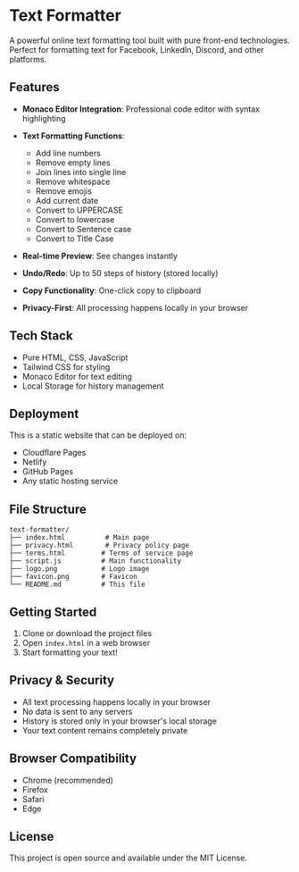# Text Formatter

A powerful online text formatting tool built with pure front-end technologies. Perfect for formatting text for Facebook, LinkedIn, Discord, and other platforms.

## Features

- **Monaco Editor Integration**: Professional code editor with syntax highlighting
- **Text Formatting Functions**:
  - Add line numbers
  - Remove empty lines
  - Join lines into single line
  - Remove whitespace
  - Remove emojis
  - Add current date
  - Convert to UPPERCASE
  - Convert to lowercase
  - Convert to Sentence case
  - Convert to Title Case

- **Real-time Preview**: See changes instantly
- **Undo/Redo**: Up to 50 steps of history (stored locally)
- **Copy Functionality**: One-click copy to clipboard
- **Privacy-First**: All processing happens locally in your browser

## Tech Stack

- Pure HTML, CSS, JavaScript
- Tailwind CSS for styling
- Monaco Editor for text editing
- Local Storage for history management

## Deployment

This is a static website that can be deployed on:
- Cloudflare Pages
- Netlify
- GitHub Pages
- Any static hosting service

## File Structure

```
text-formatter/
├── index.html          # Main page
├── privacy.html        # Privacy policy page
├── terms.html         # Terms of service page
├── script.js          # Main functionality
├── logo.png           # Logo image
├── favicon.png        # Favicon
└── README.md          # This file
```

## Getting Started

1. Clone or download the project files
2. Open `index.html` in a web browser
3. Start formatting your text!

## Privacy & Security

- All text processing happens locally in your browser
- No data is sent to any servers
- History is stored only in your browser's local storage
- Your text content remains completely private

## Browser Compatibility

- Chrome (recommended)
- Firefox
- Safari
- Edge

## License

This project is open source and available under the MIT License.
